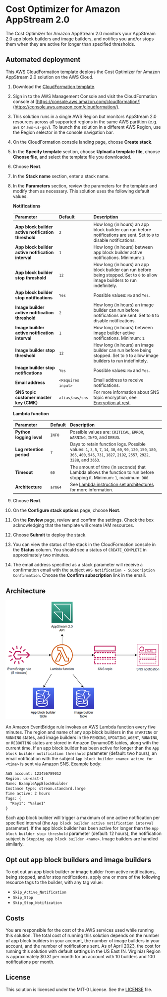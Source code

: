 # Cost Optimizer for Amazon AppStream 2.0
The Cost Optimizer for Amazon AppStream 2.0 monitors your AppStream 2.0 app block builders and image builders, and notifies you and/or stops them when they are active for longer than specified thresholds.

## Automated deployment
This AWS CloudFormation template deploys the Cost Optimizer for Amazon AppStream 2.0 solution on the AWS Cloud.
1. Download the [CloudFormation template](https://github.com/aws-samples/cost-optimizer-for-amazon-appstream2/blob/main/deployment/cfn/cost-optimizer-for-amazon-appstream2.yaml?raw=true).
2. Sign in to the AWS Management Console and visit the CloudFormation console at [https://console.aws.amazon.com/cloudformation/](https://console.aws.amazon.com/cloudformation/).
3. This solution runs in a single AWS Region but monitors AppStream 2.0 resources across all supported regions in the same AWS partition (e.g. `aws` or `aws-us-gov`).
   To launch the solution in a different AWS Region, use the Region selector in the console navigation bar.
4. On the CloudFormation console landing page, choose **Create stack**.
5. In the **Specify template** section, choose **Upload a template file**, choose **Choose file**, and select the template file you downloaded.
6. Choose **Next**.
7. In the **Stack name** section, enter a stack name.
8. In the **Parameters** section, review the parameters for the template and modify them as necessary.
   This solution uses the following default values.

   **Notifications**

   | Parameter | Default | Description |
   | --- | --- | --- |
   | **App block builder active notification threshold** | `2` | How long (in hours) an app block builder can run before notifications are sent. Set to `0` to disable notifications. |
   | **App block builder active notification interval** | `1` | How long (in hours) between app block builder active notifications. Minimum: `1`. |
   | **App block builder stop threshold** | `12` | How long (in hours) an app block builder can run before being stopped. Set to `0` to allow image builders to run indefinitely. |
   | **App block builder stop notifications** | `Yes` | Possible values: `No` and `Yes`. |
   | **Image builder active notification threshold** | `2` | How long (in hours) an image builder can run before notifications are sent. Set to `0` to disable notifications. |
   | **Image builder active notification interval** | `1` | How long (in hours) between image builder active notifications. Minimum: `1`. |
   | **Image builder stop threshold** | `12` | How long (in hours) an image builder can run before being stopped. Set to `0` to allow image builders to run indefinitely. |
   | **Image builder stop notifications** | `Yes` | Possible values: `No` and `Yes`. |
   | **Email address** | `<Requires input>` | Email address to receive notifications. |
   | **SNS topic customer master key (CMK)** | `alias/aws/sns` | For more information about SNS topic encryption, see [Encryption at rest](https://docs.aws.amazon.com/sns/latest/dg/sns-server-side-encryption.html). |

    **Lambda function**

   | Parameter | Default  | Description |
   | --- | --- | --- |
   | **Python logging level** | `INFO` | Possible values are: `CRITICAL`, `ERROR`, `WARNING`, `INFO`, and `DEBUG`. |
   | **Log retention period** | `7` | Days to retain function logs. Possible values: `1`, `3`, `5`, `7`, `14`, `30`, `60`, `90`, `120`, `150`, `180`, `365`, `400`, `545`, `731`, `1827`, `2192`, `2557`, `2922`, `3288`, and `3653`. |
   | **Timeout** | `60` | The amount of time (in seconds) that Lambda allows the function to run before stopping it. Minimum: `1`, maximum: `900`. |
   | **Architecture** | `arm64` | See [Lambda instruction set architectures](https://docs.aws.amazon.com/lambda/latest/dg/foundation-arch.html) for more information. |

9. Choose **Next**.
10. On the **Configure stack options** page, choose **Next**.
11. On the **Review <stack name>** page, review and confirm the settings.
    Check the box acknowledging that the template will create IAM resources.
12. Choose **Submit** to deploy the stack.
13. You can view the status of the stack in the CloudFormation console in the **Status** column.
    You should see a status of `CREATE_COMPLETE` in approximately two minutes.
14. The email address specified as a stack parameter will receive a confirmation email with the subject `AWS Notification - Subscription Confirmation`.
    Choose the **Confirm subscription** link in the email.

## Architecture
![Architecture diagram](/images/architecture.png "Architecture")

An Amazon EventBridge rule invokes an AWS Lambda function every five minutes.
The region and name of any app block builders in the `STARTING` or `RUNNING` states, and image builders in the `PENDING`, `UPDATING_AGENT`, `RUNNING`, or `REBOOTING` states are stored in Amazon DynamoDB tables, along with the current time.
If an app block builder has been active for longer than the `App block builder notification threshold` parameter (default: two hours), an email notification with the subject `App block builder <name> active for <time>` is sent via Amazon SNS.
Example body:

```
AWS account: 123456789012
Region: us-east-1
Name: ExampleAppBlockBuilder
Instance type: stream.standard.large
Time active: 2 hours
Tags: {
  "Key1": "Value1"
}
```

Each app block builder will trigger a maximum of one active notification per specified interval (the `App block builder active notification interval` parameter).
If the app block builder has been active for longer than the `App block builder stop threshold` parameter (default: 12 hours), the notification subject is `Stopping app block builder <name>`.
Image builders are handled similarly.

## Opt out app block builders and image builders
To opt out an app block builder or image builder from active notifications, being stopped, and/or stop notifications, apply one or more of the following resource tags to the builder, with any tag value:
* `Skip_Active_Notification`
* `Skip_Stop`
* `Skip_Stop_Notification`

## Costs
You are responsible for the cost of the AWS services used while running this solution.
The total cost of running this solution depends on the number of app block builders in your account, the number of image builders in your account, and the number of notifications sent.
As of April 2023, the cost for running this solution with default settings in the US East (N. Virginia) Region is approximately $0.31 per month for an account with 10 builders and 100 notifications per month.

## License
This solution is licensed under the MIT-0 License. See the [LICENSE](LICENSE) file.